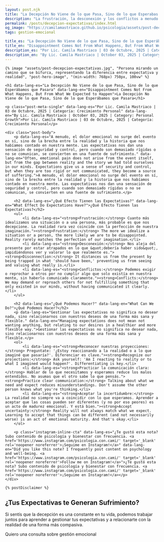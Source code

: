 ```yaml
---
layout: post.njk
title: "La Decepción No Viene de lo que Pasa, Sino de lo que Esperabas | Blog Camila Mastriaco"
description: "La frustración, la desconexión y los conflictos a menudo nacen de nuestras expectativas. Aprendé a gestionarlas para vivir con más aceptación y menos decepción."
permalink: /posts/decepcion-expectativas/index.html
og_image: "https://camilamastriaco.github.io/psicologia/assets/post-decepcion-expectativas.jpg"
tags: gestion-emocional

title_es: "La Decepción No Viene de lo que Pasa, Sino de lo que Esperábamos que Pasara"
title_en: "Disappointment Comes Not From What Happens, But From What We Expected to Happen"
description_es: "Por Lic. Camila Mastriaco | 03 de Octubre, 2025 | Categoría: Crecimiento Personal"
description_en: "By Lic. Camila Mastriaco | October 03, 2025 | Category: Personal Growth"
---
```




    {% image "assets/post-decepcion-expectativas.jpg", "Persona mirando un camino que se bifurca, representando la diferencia entre expectativa y realidad", "post-hero-image", "(min-width: 768px) 750px, 100vw" %}
    
    <h1 data-lang-es="La Decepción No Viene de lo que Pasa, Sino de lo que Esperábamos que Pasara" data-lang-en="Disappointment Comes Not From What Happens, But From What We Expected to Happen">La Decepción No Viene de lo que Pasa, Sino de lo que Esperábamos que Pasara</h1>
<div id="share-buttons-container"></div>

    <p class="post-meta-single" data-lang-es="Por Lic. Camila Mastriaco | 03 de Octubre, 2025 | Categoría: Crecimiento Personal" data-lang-en="By Lic. Camila Mastriaco | October 03, 2025 | Category: Personal Growth">Por Lic. Camila Mastriaco | 03 de Octubre, 2025 | Categoría: Crecimiento Personal</p>
    
    <div class="post-body">
        <p data-lang-es="A menudo, el dolor emocional no surge del evento en sí, sino de la brecha entre la realidad y la historia que nos habíamos contado en nuestra mente. Las expectativas nos dan una sensación de seguridad y control, pero cuando son demasiado rígidas o no se comunican, se convierten en una fuente de sufrimiento." data-lang-en="Often, emotional pain does not arise from the event itself, but from the gap between reality and the story we had told ourselves in our minds. Expectations give us a sense of security and control, but when they are too rigid or not communicated, they become a source of suffering.">A menudo, el dolor emocional no surge del evento en sí, sino de la brecha entre la realidad y la historia que nos habíamos contado en nuestra mente. Las expectativas nos dan una sensación de seguridad y control, pero cuando son demasiado rígidas o no se comunican, se convierten en una fuente de sufrimiento.</p>

        <h2 data-lang-es="¿Qué Efecto Tienen las Expectativas?" data-lang-en="What Effect Do Expectations Have?">¿Qué Efecto Tienen las Expectativas?</h2>
        <ul>
            <li data-lang-es="<strong>Frustración:</strong> Cuanto más idealizamos una situación o a una persona, más probable es que nos decepcione. La realidad rara vez coincide con la perfección de nuestra imaginación."><strong>Frustration:</strong> The more we idealize a situation or a person, the more likely we are to be disappointed. Reality rarely matches the perfection of our imagination.</li>
            <li data-lang-es="<strong>Desconexión:</strong> Nos aleja del presente por estar atrapados en lo que &quot;debería haber sido&quot;, impidiéndonos ver y valorar lo que realmente es."><strong>Disconnection:</strong> It distances us from the present by being trapped in what 'should have been,' preventing us from seeing and valuing what really is.</li>
            <li data-lang-es="<strong>Conflictos:</strong> Podemos exigir o reprochar a otros por no cumplir algo que solo existía en nuestra mente, sin haberlo comunicado claramente."><strong>Conflicts:</strong> We may demand or reproach others for not fulfilling something that only existed in our minds, without having communicated it clearly.</li>
        </ul>

        <h2 data-lang-es="¿Qué Podemos Hacer?" data-lang-en="What Can We Do?">¿Qué Podemos Hacer?</h2>
        <p data-lang-es="Gestionar las expectativas no significa no desear nada, sino relacionarnos con nuestros deseos de una forma más sana y flexible." data-lang-en="Managing expectations does not mean not wanting anything, but relating to our desires in a healthier and more flexible way.">Gestionar las expectativas no significa no desear nada, sino relacionarnos con nuestros deseos de una forma más sana y flexible.</p>
        <ol>
            <li data-lang-es="<strong>Reconocer nuestras proyecciones:</strong> Preguntate: '¿Estoy reaccionando a la realidad o a lo que imaginé que pasaría?'. Diferenciar es clave."><strong>Recognize our projections:</strong> Ask yourself: 'Am I reacting to reality or to what I imagined would happen?'. Differentiating is key.</li>
            <li data-lang-es="<strong>Practicar la comunicación clara:</strong> Hablar de lo que necesitamos y esperamos reduce los malos entendidos. No asumas que el otro sabe lo que pensás."><strong>Practice clear communication:</strong> Talking about what we need and expect reduces misunderstandings. Don't assume the other person knows what you're thinking.</li>
            <li data-lang-es="<strong>Aceptar la incertidumbre:</strong> La realidad no siempre va a coincidir con lo que esperamos. Aprender a aceptar que las cosas pueden ser diferentes (y no por eso peores) es un acto de madurez emocional. Y está bien."><strong>Accept uncertainty:</strong> Reality will not always match what we expect. Learning to accept that things can be different (and not necessarily worse) is an act of emotional maturity. And that's okay.</li>
        </ol>
        
        <p class="instagram-inline-cta" data-lang-es="¿Te gustó esta nota? Subo contenido de psicología y bienestar con frecuencia. <a href='https://www.instagram.com/psicologia.con.cami/' target='_blank' rel='noopener noreferrer'>¡Seguime en Instagram!</a>" data-lang-en="Did you like this note? I frequently post content on psychology and well-being. <a href='https://www.instagram.com/psicologia.con.cami/' target='_blank' rel='noopener noreferrer'>Follow me on Instagram!</a>">¿Te gustó esta nota? Subo contenido de psicología y bienestar con frecuencia. <a href='https://www.instagram.com/psicologia.con.cami/' target='_blank' rel='noopener noreferrer'>¡Seguime en Instagram!</a></p>
    </div>
    
    {% postDisclaimer %}

<section id="cta-post" class="no-padding-bottom" class="animate-on-scroll">
        <h2 data-lang-es="¿Tus Expectativas te Generan Sufrimiento?" data-lang-en="Do Your Expectations Cause You Suffering?">¿Tus Expectativas te Generan Sufrimiento?</h2>
        <p data-lang-es="Si sentís que la decepción es una constante en tu vida, podemos trabajar juntos para aprender a gestionar tus expectativas y a relacionarte con la realidad de una forma más compasiva." data-lang-en="If you feel that disappointment is a constant in your life, we can work together to learn to manage your expectations and relate to reality in a more compassionate way.">Si sentís que la decepción es una constante en tu vida, podemos trabajar juntos para aprender a gestionar tus expectativas y a relacionarte con la realidad de una forma más compasiva.</p>
        <a 
            class="btn whatsapp-trigger" 
            data-location="post_decepcion_cta" 
            target="_blank" 
            rel="noopener noreferrer" 
            data-lang-es="Quiero una consulta sobre gestión emocional" 
            data-lang-en="I want a consultation on emotional management" 
            data-whatsapp-es="Hola Camila, leí tu nota sobre la decepción y las expectativas y quisiera consultarte sobre las sesiones." 
            data-whatsapp-en="Hi Camila, I read your note about disappointment and expectations and would like to ask about the sessions." 
        >Quiero una consulta sobre gestión emocional</a>
    </section>

